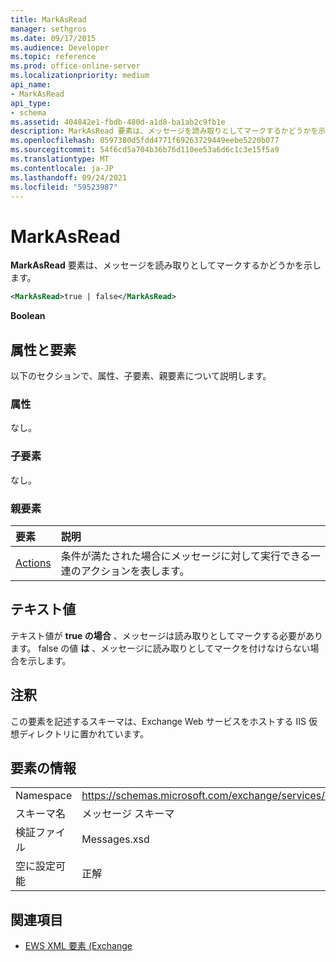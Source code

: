 ```yaml
---
title: MarkAsRead
manager: sethgros
ms.date: 09/17/2015
ms.audience: Developer
ms.topic: reference
ms.prod: office-online-server
ms.localizationpriority: medium
api_name:
- MarkAsRead
api_type:
- schema
ms.assetid: 404842e1-fbdb-480d-a1d8-ba1ab2c9fb1e
description: MarkAsRead 要素は、メッセージを読み取りとしてマークするかどうかを示します。
ms.openlocfilehash: 0597380d5fdd4771f69263729449eebe5220b077
ms.sourcegitcommit: 54f6cd5a704b36b76d110ee53a6d6c1c3e15f5a9
ms.translationtype: MT
ms.contentlocale: ja-JP
ms.lasthandoff: 09/24/2021
ms.locfileid: "59523987"
---
```

# <a name="markasread"></a>MarkAsRead

**MarkAsRead** 要素は、メッセージを読み取りとしてマークするかどうかを示します。 
  
```XML
<MarkAsRead>true | false</MarkAsRead>
```

 **Boolean**
## <a name="attributes-and-elements"></a>属性と要素

以下のセクションで、属性、子要素、親要素について説明します。
  
### <a name="attributes"></a>属性

なし。
  
### <a name="child-elements"></a>子要素

なし。
  
### <a name="parent-elements"></a>親要素

|**要素**|**説明**|
|:-----|:-----|
|[Actions](actions.md) <br/> |条件が満たされた場合にメッセージに対して実行できる一連のアクションを表します。  <br/> |
   
## <a name="text-value"></a>テキスト値

テキスト値が **true の場合** 、メッセージは読み取りとしてマークする必要があります。 false の値 **は** 、メッセージに読み取りとしてマークを付けなけらない場合を示します。 
  
## <a name="remarks"></a>注釈

この要素を記述するスキーマは、Exchange Web サービスをホストする IIS 仮想ディレクトリに置かれています。
  
## <a name="element-information"></a>要素の情報

|||
|:-----|:-----|
|Namespace  <br/> |https://schemas.microsoft.com/exchange/services/2006/messages  <br/> |
|スキーマ名  <br/> |メッセージ スキーマ  <br/> |
|検証ファイル  <br/> |Messages.xsd  <br/> |
|空に設定可能  <br/> |正解  <br/> |
   
## <a name="see-also"></a>関連項目



- [EWS XML 要素 (Exchange](ews-xml-elements-in-exchange.md)

